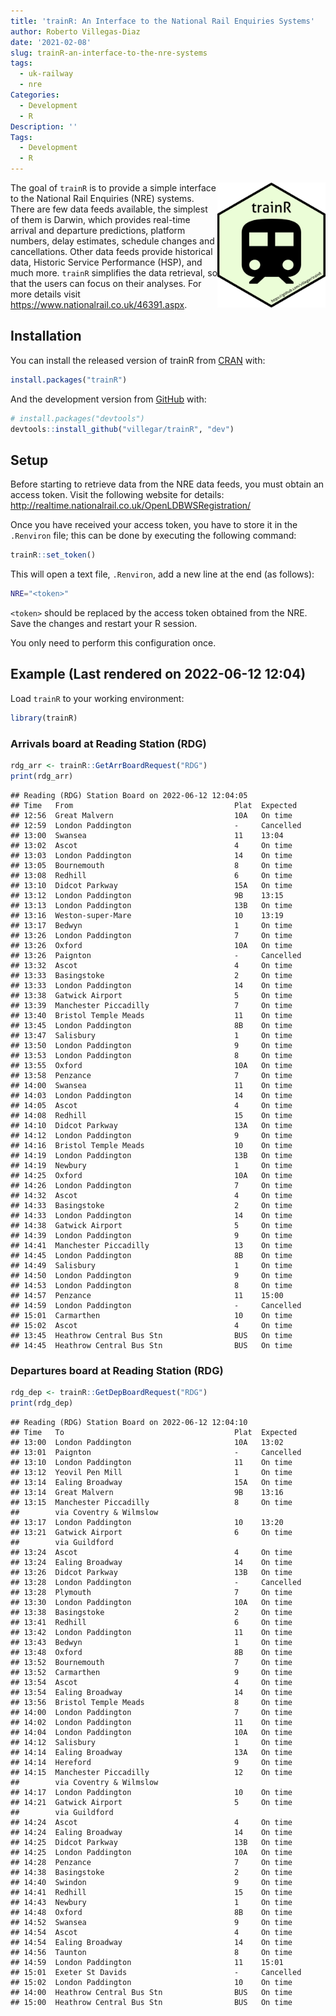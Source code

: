 ```yaml
---
title: 'trainR: An Interface to the National Rail Enquiries Systems'
author: Roberto Villegas-Diaz
date: '2021-02-08'
slug: trainR-an-interface-to-the-nre-systems
tags:
  - uk-railway
  - nre
Categories:
  - Development
  - R
Description: ''
Tags:
  - Development
  - R
---
```


<img src="https://raw.githubusercontent.com/villegar/trainR/main/inst/images/logo.png" alt="logo" align="right" height=200px/>

The goal of `trainR` is to provide a simple interface to the 
National Rail Enquiries (NRE) systems. There are few data feeds 
available, the simplest of them is Darwin, which provides real-time 
arrival and departure predictions, platform numbers, delay estimates, 
schedule changes and cancellations. Other data feeds provide historical 
data, Historic Service Performance (HSP), and much more. `trainR` 
simplifies the data retrieval, so that the users can focus on their 
analyses. For more details visit 
https://www.nationalrail.co.uk/46391.aspx.

## Installation

You can install the released version of trainR from [CRAN](https://CRAN.R-project.org) with:

``` r
install.packages("trainR")
```

And the development version from [GitHub](https://github.com/) with:

``` r
# install.packages("devtools")
devtools::install_github("villegar/trainR", "dev")
```

## Setup
Before starting to retrieve data from the NRE data feeds, you must obtain an access token. 
Visit the following website for details: http://realtime.nationalrail.co.uk/OpenLDBWSRegistration/

Once you have received your access token, you have to store it in the `.Renviron` file; this can be 
done by executing the following command:


```r
trainR::set_token()
```

This will open a text file, `.Renviron`, add a new line at the end (as follows):

```bash
NRE="<token>"
```

`<token>` should be replaced by the access token obtained from the NRE. Save the changes and restart 
your R session.

You only need to perform this configuration once.

## Example (Last rendered on 2022-06-12 12:04)

Load `trainR` to your working environment:

```r
library(trainR)
```

### Arrivals board at Reading Station (RDG)


```r
rdg_arr <- trainR::GetArrBoardRequest("RDG")
print(rdg_arr)
```

```
## Reading (RDG) Station Board on 2022-06-12 12:04:05
## Time   From                                    Plat  Expected
## 12:56  Great Malvern                           10A   On time
## 12:59  London Paddington                       -     Cancelled
## 13:00  Swansea                                 11    13:04
## 13:02  Ascot                                   4     On time
## 13:03  London Paddington                       14    On time
## 13:05  Bournemouth                             8     On time
## 13:08  Redhill                                 6     On time
## 13:10  Didcot Parkway                          15A   On time
## 13:12  London Paddington                       9B    13:15
## 13:13  London Paddington                       13B   On time
## 13:16  Weston-super-Mare                       10    13:19
## 13:17  Bedwyn                                  1     On time
## 13:26  London Paddington                       7     On time
## 13:26  Oxford                                  10A   On time
## 13:26  Paignton                                -     Cancelled
## 13:32  Ascot                                   4     On time
## 13:33  Basingstoke                             2     On time
## 13:33  London Paddington                       14    On time
## 13:38  Gatwick Airport                         5     On time
## 13:39  Manchester Piccadilly                   7     On time
## 13:40  Bristol Temple Meads                    11    On time
## 13:45  London Paddington                       8B    On time
## 13:47  Salisbury                               1     On time
## 13:50  London Paddington                       9     On time
## 13:53  London Paddington                       8     On time
## 13:55  Oxford                                  10A   On time
## 13:58  Penzance                                7     On time
## 14:00  Swansea                                 11    On time
## 14:03  London Paddington                       14    On time
## 14:05  Ascot                                   4     On time
## 14:08  Redhill                                 15    On time
## 14:10  Didcot Parkway                          13A   On time
## 14:12  London Paddington                       9     On time
## 14:16  Bristol Temple Meads                    10    On time
## 14:19  London Paddington                       13B   On time
## 14:19  Newbury                                 1     On time
## 14:25  Oxford                                  10A   On time
## 14:26  London Paddington                       7     On time
## 14:32  Ascot                                   4     On time
## 14:33  Basingstoke                             2     On time
## 14:33  London Paddington                       14    On time
## 14:38  Gatwick Airport                         5     On time
## 14:39  London Paddington                       9     On time
## 14:41  Manchester Piccadilly                   13    On time
## 14:45  London Paddington                       8B    On time
## 14:49  Salisbury                               1     On time
## 14:50  London Paddington                       9     On time
## 14:53  London Paddington                       8     On time
## 14:57  Penzance                                11    15:00
## 14:59  London Paddington                       -     Cancelled
## 15:01  Carmarthen                              10    On time
## 15:02  Ascot                                   4     On time
## 13:45  Heathrow Central Bus Stn                BUS   On time
## 14:45  Heathrow Central Bus Stn                BUS   On time
```

### Departures board at Reading Station (RDG)


```r
rdg_dep <- trainR::GetDepBoardRequest("RDG")
print(rdg_dep)
```

```
## Reading (RDG) Station Board on 2022-06-12 12:04:10
## Time   To                                      Plat  Expected
## 13:00  London Paddington                       10A   13:02
## 13:01  Paignton                                -     Cancelled
## 13:10  London Paddington                       11    On time
## 13:12  Yeovil Pen Mill                         1     On time
## 13:14  Ealing Broadway                         15A   On time
## 13:14  Great Malvern                           9B    13:16
## 13:15  Manchester Piccadilly                   8     On time
##        via Coventry & Wilmslow                 
## 13:17  London Paddington                       10    13:20
## 13:21  Gatwick Airport                         6     On time
##        via Guildford                           
## 13:24  Ascot                                   4     On time
## 13:24  Ealing Broadway                         14    On time
## 13:26  Didcot Parkway                          13B   On time
## 13:28  London Paddington                       -     Cancelled
## 13:28  Plymouth                                7     On time
## 13:30  London Paddington                       10A   On time
## 13:38  Basingstoke                             2     On time
## 13:41  Redhill                                 6     On time
## 13:42  London Paddington                       11    On time
## 13:43  Bedwyn                                  1     On time
## 13:48  Oxford                                  8B    On time
## 13:52  Bournemouth                             7     On time
## 13:52  Carmarthen                              9     On time
## 13:54  Ascot                                   4     On time
## 13:54  Ealing Broadway                         14    On time
## 13:56  Bristol Temple Meads                    8     On time
## 14:00  London Paddington                       7     On time
## 14:02  London Paddington                       11    On time
## 14:04  London Paddington                       10A   On time
## 14:12  Salisbury                               1     On time
## 14:14  Ealing Broadway                         13A   On time
## 14:14  Hereford                                9     On time
## 14:15  Manchester Piccadilly                   12    On time
##        via Coventry & Wilmslow                 
## 14:17  London Paddington                       10    On time
## 14:21  Gatwick Airport                         5     On time
##        via Guildford                           
## 14:24  Ascot                                   4     On time
## 14:24  Ealing Broadway                         14    On time
## 14:25  Didcot Parkway                          13B   On time
## 14:25  London Paddington                       10A   On time
## 14:28  Penzance                                7     On time
## 14:38  Basingstoke                             2     On time
## 14:40  Swindon                                 9     On time
## 14:41  Redhill                                 15    On time
## 14:43  Newbury                                 1     On time
## 14:48  Oxford                                  8B    On time
## 14:52  Swansea                                 9     On time
## 14:54  Ascot                                   4     On time
## 14:54  Ealing Broadway                         14    On time
## 14:56  Taunton                                 8     On time
## 14:59  London Paddington                       11    15:01
## 15:01  Exeter St Davids                        -     Cancelled
## 15:02  London Paddington                       10    On time
## 14:00  Heathrow Central Bus Stn                BUS   On time
## 15:00  Heathrow Central Bus Stn                BUS   On time
```
